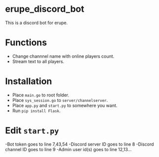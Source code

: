 # erupe_discord_bot
This is a discord bot for erupe.

# Functions
- Change channnel name with online players count.
- Stream text to all players.

# Installation
- Place `main.go` to root folder.
- Place `sys_session.go` to `server/channelserver`.
- Place `app.py` and `start.py` to somewhere you want.
- Run `pip install Flask`.

# Edit `start.py`
-Bot token goes to line 7,43,54
-Discord server ID goes to line 8
-Discord channel ID goes to line 9
-Admin user id(s) goes to line 12,13...
